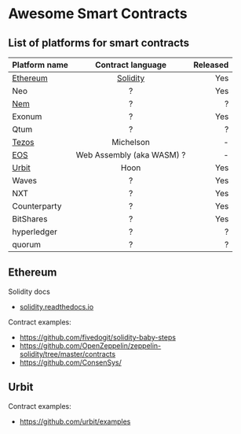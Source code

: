 # Awesome Smart Contracts

## List of platforms for smart contracts


| Platform name                          | Contract language                                           | Released |
|----------------------------------------|:-----------------------------------------------------------:|---------:|
| [Ethereum](https://www.ethereum.org/)  |  [Solidity](http://solidity.readthedocs.io)                 | Yes      |
| Neo                                    |  ?                                                          | Yes      |
| [Nem](https://nem.io/)                 |  ?                                                          | ?        |
| Exonum                                 |  ?                                                          | Yes      |
| Qtum                                   |  ?                                                          | ?        |
| [Tezos](https://www.tezos.com)         |  Michelson                                                  | -        |
| [EOS](https://eos.io/)                 |  Web Assembly (aka WASM) ?                                  | -        |    
| [Urbit](https://urbit.org/)            |  Hoon                                                       | Yes      |    
| Waves                                  |  ?                                                          | Yes      |    
| NXT                                    |  ?                                                          | Yes      |    
| Counterparty                           |  ?                                                          | Yes      |    
| BitShares                              |  ?                                                          | Yes      |    
| hyperledger                            |  ?                                                          | ?        |    
| quorum                                 |  ?                                                          | ?        |    










## Ethereum

Solidity docs
  * [solidity.readthedocs.io](http://solidity.readthedocs.io)

Contract examples: 
* https://github.com/fivedogit/solidity-baby-steps
* https://github.com/OpenZeppelin/zeppelin-solidity/tree/master/contracts
* https://github.com/ConsenSys/

## Urbit

Contract examples: 
* https://github.com/urbit/examples
